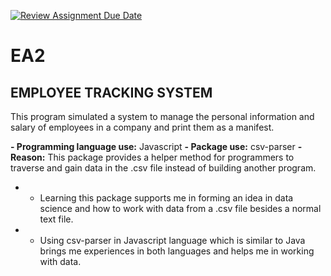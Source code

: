 [![Review Assignment Due Date](https://classroom.github.com/assets/deadline-readme-button-24ddc0f5d75046c5622901739e7c5dd533143b0c8e959d652212380cedb1ea36.svg)](https://classroom.github.com/a/RPDAFNpj)
# EA2

## EMPLOYEE TRACKING SYSTEM
This program simulated a system to manage the personal information and salary of employees in a company and print them as a manifest.

**- Programming language use:** Javascript
**- Package use:** csv-parser
**- Reason:** This package provides a helper method for programmers to traverse and gain data in the .csv file instead of building another program.

* - Learning this package supports me in forming an idea in data science and how to work with data from a .csv file besides a normal text file.
* - Using csv-parser in Javascript language which is similar to Java brings me experiences in both languages and helps me in working with data.
 


